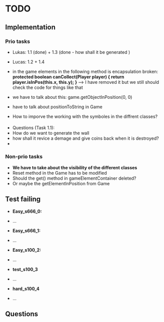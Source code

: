 # TODO
## Implementation
### Prio tasks
* Lukas: 1.1 (done) + 1.3 (done - how shall it be generated ) 
* Lucas: 1.2 + 1.4
* in the game elements in the following method is encapsulation broken:
	<b> protected boolean canCollect(Player player) {
		return player.isInPos(this.x, this.y);
	} </b> --> I have removed it but we still should check the code for things like that
	
* we have to talk about this: game.getObjectInPosition(0, 0)
* have to talk about positionToString in Game
* How to imporve the working with the symboles in the diffrent classes?

####
* Questions (Task 1.1):
* How do we want to generate the wall
* how shall it revice a demage and give coins back when it is destroyed?
* 


### Non-prio tasks
* <b> We have to take about the visibility of the different classes </b>
* Reset method in the Game has to be modified
* Should the get() method in gameElementContainer deleted?
* Or maybe the getElementInPosition from Game

## Test failing
* <b>Easy_s666_0:</b>
- ...
* <b>Easy_s666_1:</b>
- ...
* <b>Easy_s100_2:</b>
- ...
* <b>test_s100_3</b>
- ...
* <b>hard_s100_4</b>
- ...


## Questions


